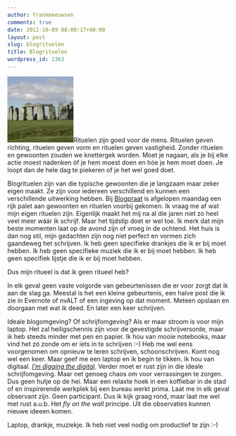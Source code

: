 ```yaml
---
author: frankmeeuwsen
comments: true
date: 2012-10-09 08:00:17+00:00
layout: post
slug: blogrituelen
title: Blogrituelen
wordpress_id: 2363
---
```




![](../images/uploadimages/stonehenge1-150x150.jpeg)Rituelen zijn goed voor de mens. Rituelen geven richting, rituelen geven vorm en rituelen geven vastigheid. Zonder rituelen en gewoonten zouden we knettergek worden. Moet je nagaan, als je bij elke actie moest nadenken óf je hem moest doen en hóe je hem moet doen. Je loopt dan de hele dag te piekeren of je het wel goed doet.

Blogrituelen zijn van die typische gewoonten die je langzaam maar zeker eigen maakt. Ze zijn voor iedereen verschillend en kunnen een verschillende uitwerking hebben. Bij [Blogpraat](http://www.blogpraat.com) is afgelopen maandag een rijk palet aan gewoonten en rituelen voorbij gekomen. Ik vraag me af wat mijn eigen rituelen zijn. Eigenlijk maakt het mij na al die jaren niet zo heel veel meer wáár ik schrijf. Maar het tijdstip doet er wel toe. Ik merk dat mijn beste momenten laat op de avond zijn of vroeg in de ochtend. Het huis is dan nog stil, mijn gedachten zijn nog niet perfect en vormen zich gaandeweg het schrijven.
Ik heb geen specifieke drankjes die ik er bij moet hebben. Ik heb geen specifieke muziek die ik er bij moet hebben. Ik heb geen specifiek lijstje die ik er bij moet hebben.

Dus mijn ritueel is dat ik geen ritueel heb?

In elk geval geen vaste volgorde van gebeurtenissen die er voor zorgt dat ik aan de slag ga. Meestal is het een kleine gebeurtenis, een halve post die ik zie in Evernote of nvALT of een ingeving op dat moment. Meteen opslaan en doorgaan met wat ik deed. En later een keer schrijven.

Ideale blogomgeving? Of schrijfomgeving? Als er maar stroom is voor mijn laptop. Het zal heiligschennis zijn voor de gevestigde schrijversorde, maar ik heb steeds minder met pen en papier. Ik hou van mooie notebooks, maar vind het zó zonde om er iets in te schrijven :-) Heb me wel eens voorgenomen om opnieuw te leren schrijven, schoonschrijven. Komt nog wel een keer. Maar geef me een laptop en ik begin te tikken. Ik hou van digitaal. [_I’m digging the digital_](http://incredibleadventure.nl/2012/06/wat-is-digging-the-digital/). Verder moet er rust zijn in die ideale schrijfomgeving. Maar net genoeg chaos om voor verrassingen te zorgen. Dus geen hutje op de hei. Maar een relaxte hoek in een koffiebar in de stad of en inspirerende werkplek bij een bureau werkt prima. Laat me in elk geval observant zijn. Geen participant. Dus ik kijk graag rond, maar laat me wel met rust a.u.b. Het _fly on the wall_ principe. Uit die observaties kunnen nieuwe ideeen komen.

Laptop, drankje, muziekje. Ik heb niet veel nodig om productief te zijn :-)
